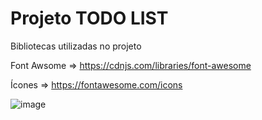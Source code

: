# Projeto TODO LIST

Bibliotecas utilizadas no projeto

Font Awsome => https://cdnjs.com/libraries/font-awesome

Ícones  => https://fontawesome.com/icons

![image](https://user-images.githubusercontent.com/98665329/215913682-0cd6b802-8c5c-4975-92a3-08a38c27c122.png)





